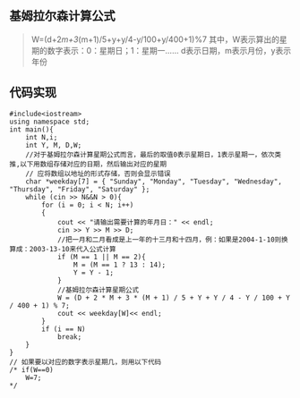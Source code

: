 ## 基姆拉尔森计算公式

> W=(d+2*m+3*(m+1)/5+y+y/4-y/100+y/400+1)%7
> 其中，W表示算出的星期的数字表示：0：星期日；1：星期一……
> d表示日期，m表示月份，y表示年份

## 代码实现

```
#include<iostream>
using namespace std;
int main(){
	int N,i;
	int Y, M, D,W;
	//对于基姆拉尔森计算星期公式而言，最后的取值0表示星期日，1表示星期一，依次类推,以下用数组存储对应的日期，然后输出对应的星期
	// 应将数组以地址的形式存储，否则会显示错误
	char *weekday[7] = { "Sunday", "Monday", "Tuesday", "Wednesday", "Thursday", "Friday", "Saturday" };
	while (cin >> N&&N > 0){
		for (i = 0; i < N; i++)
		{
			cout << "请输出需要计算的年月日：" << endl;
			cin >> Y >> M >> D;
			//把一月和二月看成是上一年的十三月和十四月，例：如果是2004-1-10则换算成：2003-13-10来代入公式计算
			if (M == 1 || M == 2){
				M = (M == 1 ? 13 : 14);
				Y = Y - 1;
			}
			//基姆拉尔森计算星期公式
			W = (D + 2 * M + 3 * (M + 1) / 5 + Y + Y / 4 - Y / 100 + Y / 400 + 1) % 7;
			cout << weekday[W]<< endl;
		}
		if (i == N)
			break;
	}
}
// 如果要以对应的数字表示星期几，则用以下代码
/* if(W==0)
	W=7;
*/
```
